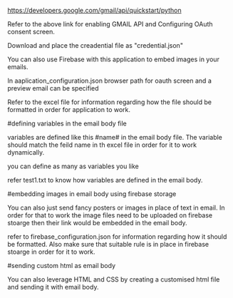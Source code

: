 https://developers.google.com/gmail/api/quickstart/python
 
Refer to the above link for enabling GMAIL API and Configuring OAuth consent screen.

Download and place the creadential file as "credential.json"

You can also use Firebase with this application to embed images in your emails.

In aaplication_configuration.json browser path for oauth screen and a preview email can be specified

Refer to the excel file for information regarding how the file should be formatted in order for application to work.



#defining variables in the email body file 

variables are defined like this #name# in the email body file. The variable should match the 
feild name in th excel file in order for it to work dynamically.

you can define as many as variables you like

refer test1.txt to know how variables are defined in the email body.

#embedding images in email body using firebase storage

You can also just send fancy posters or images in place of text in email. In order for that to work the image files
need to be uploaded on firebase stoarge then their link would be embedded in the email body.

refer to firebase_configuration.json for information regarding how it should be formatted. Also make sure that
suitable rule is in place in firebase stoarge in order for it to work.


#sending custom html as email body

You can also leverage HTML and CSS by creating a customised html file and sending it with email body.
